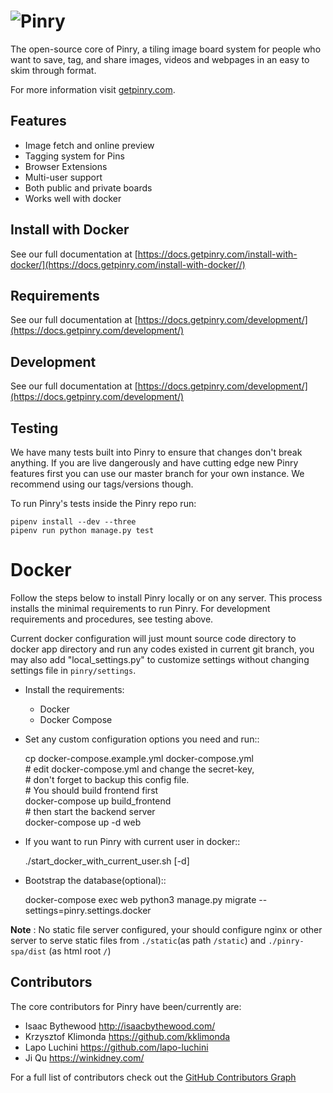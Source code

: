 # ![Pinry](https://raw.github.com/pinry/pinry/master/docs/src/imgs/logo-dark.png)

The open-source core of Pinry, a tiling image board system for people
who want to save, tag, and share images, videos and webpages in an easy
to skim through format.

For more information visit [getpinry.com](https://getpinry.com).


## Features

- Image fetch and online preview
- Tagging system for Pins
- Browser Extensions
- Multi-user support
- Both public and private boards
- Works well with docker

## Install with Docker
See our full documentation at [https://docs.getpinry.com/install-with-docker/](https://docs.getpinry.com/install-with-docker//)

## Requirements

See our full documentation at [https://docs.getpinry.com/development/](https://docs.getpinry.com/development/)


## Development

See our full documentation at [https://docs.getpinry.com/development/](https://docs.getpinry.com/development/)


## Testing

We have many tests built into Pinry to ensure that changes don't break
anything. If you are live dangerously and have cutting edge new Pinry
features first you can use our master branch for your own instance. We
recommend using our tags/versions though.

To run Pinry's tests inside the Pinry repo run:

    pipenv install --dev --three
    pipenv run python manage.py test


# Docker

Follow the steps below to install Pinry locally or on any server. This
process installs the minimal requirements to run Pinry. For development
requirements and procedures, see testing above.

Current docker configuration will just mount source code directory to
docker app directory and run any codes existed in current git branch,
you may also add "local_settings.py" to customize settings without
changing settings file in `pinry/settings`.

- Install the requirements:
    - Docker
    - Docker Compose

- Set any custom configuration options you need and run::

  cp docker-compose.example.yml docker-compose.yml  
  \# edit docker-compose.yml and change the secret-key,  
  \# don't forget to backup this config file.  
  \# You should build frontend first  
  docker-compose up build_frontend  
  \# then start the backend server  
  docker-compose up -d web

- If you want to run Pinry with current user in docker::

    ./start_docker_with_current_user.sh [-d]

- Bootstrap the database(optional)::

    docker-compose exec web python3 manage.py migrate --settings=pinry.settings.docker


**Note** : No static file server configured, your should configure nginx or other server to serve
static files from `./static`(as path `/static`) and `./pinry-spa/dist` (as html root `/`)


## Contributors

The core contributors for Pinry have been/currently are:

* Isaac Bythewood <http://isaacbythewood.com/>
* Krzysztof Klimonda <https://github.com/kklimonda>
* Lapo Luchini <https://github.com/lapo-luchini>
* Ji Qu <https://winkidney.com/>

For a full list of contributors check out the [GitHub Contributors Graph](https://github.com/pinry/pinry/graphs/contributors)

